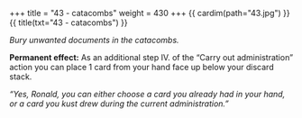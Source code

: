 +++
title = "43 - catacombs"
weight = 430
+++
{{ cardim(path="43.jpg") }}
{{ title(txt="43 - catacombs") }}

*Bury unwanted documents in the catacombs.*

**Permanent effect:** As an additional step IV. of the “Carry out
administration” action you can place 1 card from your hand face up below your
discard stack.

*“Yes, Ronald, you can either choose a card you already had in your hand, or a
card you kust drew during the current administration.”*

